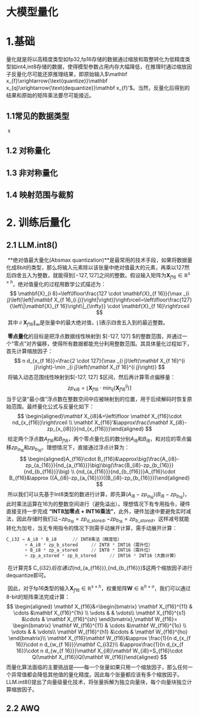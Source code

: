 # 大模型量化

# 1.基础

​	量化就是将以高精度类型如fp32,fp16存储的数据通过缩放和取整转化为低精度类型如int4,int8存储的数据，使得模型参数占用内存大幅降低，在推理时通过缩放因子反量化尽可能还原推理结果，即原始输入$\mathbf x_{f}\xrightarrow{\text{quantize}}\mathbf x_{q}\xrightarrow{\text{dequantize}}\mathbf x_{f}'$​。当然，反量化后得到的结果和原始的矩阵乘法要尽可能接近。

## 1.1常见的数据类型

​	x

## 1.2 对称量化



## 1.3 非对称量化



## 1.4  映射范围与裁剪



# 2. 训练后量化

## 2.1  LLM.int8()

​	**绝对值最大量化(Absmax quantization)**是最常用的技术手段，如果将数据量化成8bit的类型，那么将输入元素除以该张量中绝对值最大的元素，再乘以127然后四舍五入为整数，就能得到$[-127,127]$之间的整数。假设输入矩阵为$\mathbf X_{f16}\in\mathbb R^{s\times h}$，绝对值量化的过程用数学公式描述为：
$$
\mathbf{X}_{i 8}=\left\lfloor\frac{127 \cdot \mathbf{X}_{f 16}}{\max _{i j}\left(\left|\mathbf X_{f 16_{i j}}\right|\right)}\right\rceil=\left\lfloor\frac{127}{\left\|\mathbf{X}_{f 16}\right\|_{\infty}} \cdot \mathbf{X}_{f 16}\right\rceil
$$
​	其中${\left\|\mathbf{X}_{f 16}\right\|_{\infty}}$是张量中的最大绝对值，$\left\lfloor \right\rceil$表示四舍五入到的最近整数。

​	**零点量化**的目标是把浮点数据线性映射到 $[-127, 127] $的整数范围，并通过一个“零点”对齐偏移，使得所有数据都能充分利用整数范围。其具体量化过程如下，首先计算缩放因子：
$$
n d_{x_{f 16}}=\frac{2 \cdot 127}{\max _{i j}\left(\mathbf X_{f 16}^{i j}\right)-\min _{i j}\left(\mathbf X_{f 16}^{i j}\right)}
$$
​	将输入动态范围线性映射到$[-127, 127] $区间，然后再计算零点偏移量：
$$
zp_{xi8}=\left\lfloor \mathbf X_{f16}\cdot \min_{ij}(\mathbf X_{f16}^{ij})\right\rceil
$$
​	当于记录“最小值”浮点数在整数空间中应被映射到的位置，用于后续解码时恢复原始范围。最终量化公式与反量化如下：
$$
\begin{aligned}\mathbf X_{i8}&=\left\lfloor \mathbf X_{f16}\cdot nd_{x_{f16}}\right\rceil \\
\mathbf X_{f16}'&\approx\frac{\mathbf X_{i8}-zp_{x_{i8}}}{nd_{x_{f16}}}\end{aligned}
$$
​	给定两个浮点数$A_{f16}$和$B_{f16}$，两个零点量化后的数分别$A_{i8}$和$B_{i8}$，和对应的零点偏移$zp_{a_{16}}$和$zp_{b_{16}}$。理想情况下，直接通过浮点计算为：
$$
\begin{aligned}A_{f16}\cdot B_{f16}&\approx\big(\frac{A_{i8}-zp_{a_{16}}}{nd_{a_{f16}}}\big)\big(\frac{B_{i8}-zp_{b_{16}}}{nd_{b_{f16}}}\big) \\ 
{nd_{a_{f16}}}{nd_{b_{f16}}}A_{f16}\cdot B_{f16}&\approx ({A_{i8}-zp_{a_{16}}})({B_{i8}-zp_{b_{16}}})\end{aligned}
$$
​	所以我们可以先基于Int8类型的数进行计算，即先算$({A_{i8}-zp_{a_{16}}})({B_{i8}-zp_{b_{16}}})$，此时乘法运算在16为的整数空间进行（避免溢出）。理想情况下有专用指令，硬件直接支持一步完成 **“INT8加零点 + INT16乘法”**，此外，硬件加速中要避免实时减法，因此存储时我们让$-zp_{a_{16}}=zp_{a\_stored},-zp_{b_{16}}=zp_{b\_stored}$，这样减号就能转化为加号，当无专用指令的情况下则需手动展开计算，需手动展开计算：

```python
C_i32 = A_i8 * B_i8      // INT8乘法（精度低）
       + A_i8 * zp_b_stored     // INT8 * INT16（需升位）
       + B_i8 * zp_a_stored     // INT8 * INT16（需升位）
       + zp_a_stored * zp_b_stored     // INT16 * INT16（大数计算）
```

​	在计算完$	C_{i32}$后在通过${nd_{a_{f16}}},{nd_{b_{f16}}}$这两个缩放因子进行dequantize即可。

​	因此，对于fp16类型的输入$\mathbf X_{f16}\in\mathbb R^{s\times h}$，权重矩阵$\mathbf W\in \mathbb R^{h\times o}$，我们可以通过8-bit的矩阵乘法完成计算：
$$
\begin{aligned} \mathbf X_{f16}&=\begin{bmatrix}
\mathbf X_{f16}^{11} & \cdots &\mathbf X_{f16}^{1h} \\
\vdots & & \vdots\\
\mathbf X_{f16}^{s1} &\cdots & \mathbf X_{f16}^{sh}
\end{bmatrix},\mathbf W_{f16}= \begin{bmatrix}
\mathbf W_{f16}^{11} & \cdots &\mathbf W_{f16}^{1o} \\
\vdots & & \vdots\\
\mathbf W_{f16}^{h1} &\cdots & \mathbf W_{f16}^{ho}
\end{bmatrix}\\
\mathbf X_{f16}\mathbf W_{f16}&\approx \frac{1}{n d_{x_{f 16}}\cdot n d_{w_{f 16}}}\mathbf C_{i32}\\
&\approx\frac{1}{n d_{x_{f 16}}\cdot n d_{w_{f 16}}}\mathbf X_{i8}\mathbf W_{i8}=S_{f16}\cdot Q(\mathbf X_{f16})Q(\mathbf W_{f16})\end{aligned}
$$
​	而量化算法面临的主要挑战是——每一个张量如果只用一个缩放因子，那么任何一个异常值都会降低其他值的量化精度。因此每个张量都应该有多个缩放因子。LLM.int8()提出了向量级量化技术，将张量拆解为独立向量块，每个向量块独立计算缩放因子。

## 2.2 AWQ











